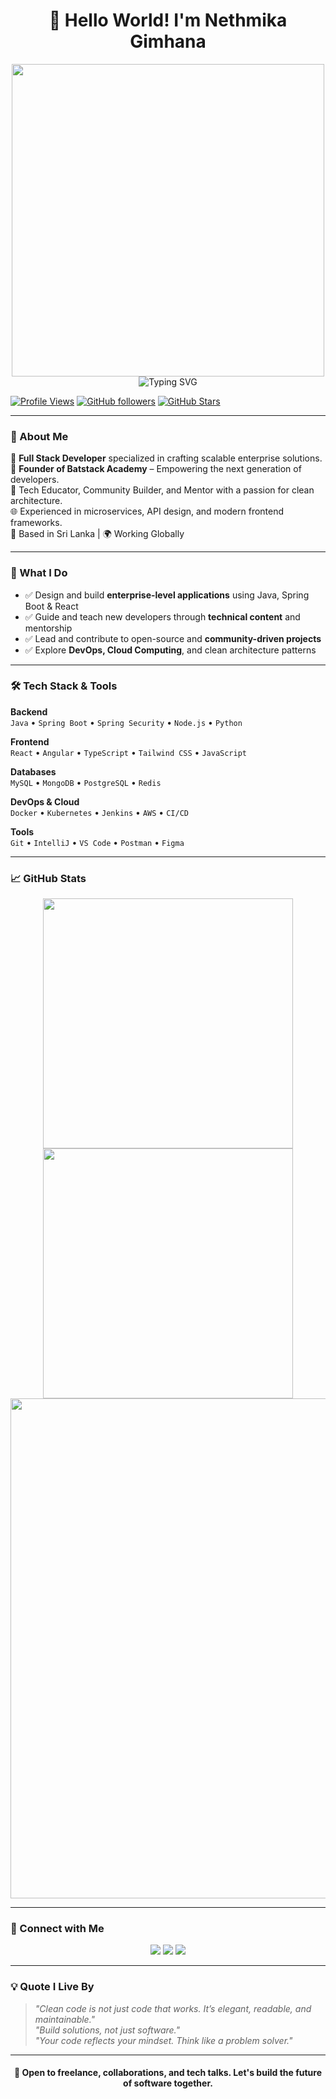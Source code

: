 <div align="center">
  
# 👋 Hello World! I'm **Nethmika Gimhana**

<img src="https://user-images.githubusercontent.com/74038190/212750672-2f3f2b50-c84f-4ed8-a60a-849ae69ff9df.gif" width="500">

<img src="https://readme-typing-svg.herokuapp.com?font=Fira+Code&size=22&duration=3000&pause=1000&color=FFD700&center=true&vCenter=true&multiline=true&width=700&height=120&lines=🚀+Code+Architect+%7C+Tech+Educator+%7C+Full+Stack+Engineer;Nethmika+Gimhana+-+Crafting+Innovative+Digital+Solutions;Passionate+about+Clean+Code%2C+System+Design%2C+and+Tech+Leadership" alt="Typing SVG" />

</div>

[![Profile Views](https://komarev.com/ghpvc/?username=nethmikajayasooriya&label=Profile%20views&color=0e75b6&style=for-the-badge)](https://github.com/nethmikajayasooriya)
[![GitHub followers](https://img.shields.io/github/followers/nethmikajayasooriya?style=for-the-badge&color=1f6feb)](https://github.com/nethmikajayasooriya)
[![GitHub Stars](https://img.shields.io/github/stars/nethmikajayasooriya?style=for-the-badge&color=ffd700)](https://github.com/nethmikajayasooriya)

---

### 🌟 About Me

🎯 **Full Stack Developer** specialized in crafting scalable enterprise solutions.  
💼 **Founder of Batstack Academy** – Empowering the next generation of developers.  
🧠 Tech Educator, Community Builder, and Mentor with a passion for clean architecture.  
🌐 Experienced in microservices, API design, and modern frontend frameworks.  
📍 Based in Sri Lanka | 🌍 Working Globally

---

### 🚀 What I Do

- ✅ Design and build **enterprise-level applications** using Java, Spring Boot & React
- ✅ Guide and teach new developers through **technical content** and mentorship
- ✅ Lead and contribute to open-source and **community-driven projects**
- ✅ Explore **DevOps, Cloud Computing**, and clean architecture patterns

---

### 🛠️ Tech Stack & Tools

**Backend**  
`Java` • `Spring Boot` • `Spring Security` • `Node.js` • `Python`

**Frontend**  
`React` • `Angular` • `TypeScript` • `Tailwind CSS` • `JavaScript`

**Databases**  
`MySQL` • `MongoDB` • `PostgreSQL` • `Redis`

**DevOps & Cloud**  
`Docker` • `Kubernetes` • `Jenkins` • `AWS` • `CI/CD`

**Tools**  
`Git` • `IntelliJ` • `VS Code` • `Postman` • `Figma`

---

### 📈 GitHub Stats

<div align="center">
  <img width="400" src="https://github-readme-stats.vercel.app/api?username=nethmikajayasooriya&show_icons=true&theme=radical&hide_border=true&count_private=true" />
  <img width="400" src="https://github-readme-stats.vercel.app/api/top-langs/?username=nethmikajayasooriya&layout=compact&theme=radical&hide_border=true" />
  <img width="800" src="https://github-readme-streak-stats.herokuapp.com/?user=nethmikajayasooriya&theme=radical&hide_border=true" />
</div>

---

### 💬 Connect with Me

<p align="center">
  <a href="https://linkedin.com/in/nethmika-jayasooriya"><img src="https://img.shields.io/badge/LinkedIn-blue?style=for-the-badge&logo=linkedin&logoColor=white"/></a>
  <a href="mailto:work.nethmika@gmail.com"><img src="https://img.shields.io/badge/Gmail-red?style=for-the-badge&logo=gmail&logoColor=white"/></a>
  <a href="https://facebook.com/nethmika.gimhana"><img src="https://img.shields.io/badge/Facebook-1877F2?style=for-the-badge&logo=facebook&logoColor=white"/></a>
</p>

---

### 💡 Quote I Live By

> _"Clean code is not just code that works. It’s elegant, readable, and maintainable."_  
> _"Build solutions, not just software."_  
> _"Your code reflects your mindset. Think like a problem solver."_

---

<div align="center">

#### 🚧 Open to freelance, collaborations, and tech talks. Let's build the future of software together.

</div>
